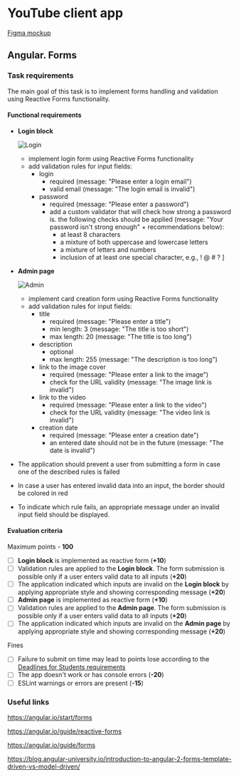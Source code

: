 
# YouTube client app

[Figma mockup](https://www.figma.com/file/tS3Zqk138yXUmRxSWKDv4r/YouTube-client?node-id=0%3A1)

## Angular. Forms

### Task requirements
The main goal of this task is to implement forms handling and validation using Reactive Forms functionality.

#### Functional requirements
- **Login block**

    ![Login](./login.jpg)

    - implement login form using Reactive Forms functionality
    - add validation rules for input fields:
        - login
            - required (message: "Please enter a login email")
            - valid email (message: "The login email is invalid")
        - password
            - required (message: "Please enter a password")
            - add a custom validator that will check how strong a password is. the following checks should be applied (message: "Your password isn't strong enough" + recommendations below):
                - at least 8 characters
                - a mixture of both uppercase and lowercase letters
                - a mixture of letters and numbers
                - inclusion of at least one special character, e.g., ! @ # ? ]

- **Admin page**

    ![Admin](./admin.jpg)

    - implement card creation form using Reactive Forms functionality
    - add validation rules for input fields:
        - title
            - required (message: "Please enter a title")
            - min length: 3 (message: "The title is too short")
            - max length: 20 (message: "The title is too long")
        - description
            - optional
            - max length: 255 (message: "The description is too long")
        - link to the image cover
            - required (message: "Please enter a link to the image")
            - check for the URL validity (message: "The image link is invalid")
        - link to the video
            - required (message: "Please enter a link to the video")
            - check for the URL validity (message: "The video link is invalid")
        - creation date
            - required (message: "Please enter a creation date")
            - an entered date should not be in the future (message: "The date is invalid")

- The application should prevent a user from submitting a form in case one of the described rules is failed
- In case a user has entered invalid data into an input, the border should be colored in red
- To indicate which rule fails, an appropriate message under an invalid input field should be displayed.

#### Evaluation criteria
Maximum points - **100**

- [ ] **Login block** is implemented as reactive form (**+10**)
- [ ] Validation rules are applied to the **Login block**. The form submission is possible only if a user enters valid data to all inputs (**+20**)
- [ ] The application indicated which inputs are invalid on the **Login block** by applying appropriate style and showing corresponding message (**+20**)
- [ ] **Admin page** is implemented as reactive form (**+10**)
- [ ] Validation rules are applied to the **Admin page**. The form submission is possible only if a user enters valid data to all inputs (**+20**)
- [ ] The application indicated which inputs are invalid on the **Admin page** by applying appropriate style and showing corresponding message (**+20**)

Fines
- [ ] Failure to submit on time may lead to points lose according to the [Deadlines for Students requirements](https://docs.app.rs.school/#/platform/pull-request-review-process?id=deadlines-for-students)
- [ ] The app doesn't work or has console errors (**-20**)
- [ ] ESLint warnings or errors are present (**-15**)

### Useful links
https://angular.io/start/forms

https://angular.io/guide/reactive-forms

https://angular.io/guide/forms

https://blog.angular-university.io/introduction-to-angular-2-forms-template-driven-vs-model-driven/
